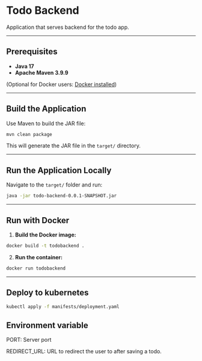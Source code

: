 # Todo Backend

Application that serves backend for the todo app.

---

## Prerequisites

* **Java 17**
* **Apache Maven 3.9.9**

(Optional for Docker users: [Docker installed](https://docs.docker.com/get-docker/))

---

## Build the Application

Use Maven to build the JAR file:

```bash
mvn clean package
```

This will generate the JAR file in the `target/` directory.

---

## Run the Application Locally

Navigate to the `target/` folder and run:

```bash
java -jar todo-backend-0.0.1-SNAPSHOT.jar
```

---

## Run with Docker

1. **Build the Docker image:**

```bash
docker build -t todobackend .
```

2. **Run the container:**

```bash
docker run todobackend
```

---

## Deploy to kubernetes

```bash
kubectl apply -f manifests/deployment.yaml
```

## Environment variable
PORT: Server port

REDIRECT_URL: URL to redirect the user to after saving a todo.

